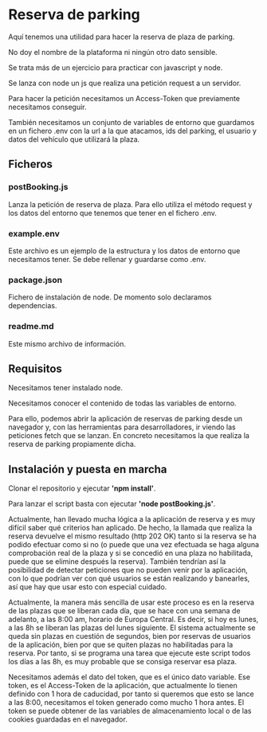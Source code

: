 # Reserva de parking

Aquí tenemos una utilidad para hacer la reserva de plaza de parking.

No doy el nombre de la plataforma ni ningún otro dato sensible.

Se trata más de un ejercicio para practicar con javascript y node.

Se lanza con node un js que realiza una petición request a un servidor.

Para hacer la petición necesitamos un Access-Token que previamente necesitamos conseguir.

También necesitamos un conjunto de variables de entorno que guardamos en un fichero .env con la url a la que atacamos, ids del parking, el usuario y datos del vehículo que utilizará la plaza.



## Ficheros


### postBooking.js

Lanza la petición de reserva de plaza. Para ello utiliza el método request y los datos del entorno que tenemos que tener en el fichero .env.

### example.env

Este archivo es un ejemplo de la estructura y los datos de entorno que necesitamos tener. Se debe rellenar y guardarse como .env.

### package.json

Fichero de instalación de node. De momento solo declaramos dependencias.

### readme.md

Este mismo archivo de información.



## Requisitos

Necesitamos tener instalado node.

Necesitamos conocer el contenido de todas las variables de entorno.

Para ello, podemos abrir la aplicación de reservas de parking desde un navegador y, con las herramientas para desarrolladores, ir viendo las peticiones fetch que se lanzan. En concreto necesitamos la que realiza la reserva de parking propiamente dicha.



## Instalación y puesta en marcha

Clonar el repositorio y ejecutar **'npm install'**.

Para lanzar el script basta con ejecutar **'node postBooking.js'**.

Actualmente, han llevado mucha lógica a la aplicación de reserva y es muy difícil saber qué criterios han aplicado. De hecho, la llamada que realiza la reserva devuelve el mismo resultado (http 202 OK) tanto si la reserva se ha podido efectuar como si no (o puede que una vez efectuada se haga alguna comprobación real de la plaza y si se concedió en una plaza no habilitada, puede que se elimine después la reserva). También tendrían así la posibilidad de detectar peticiones que no pueden venir por la aplicación, con lo que podrían ver con qué usuarios se están realizando y banearles, así que hay que usar esto con especial cuidado.

Actualmente, la manera más sencilla de usar este proceso es en la reserva de las plazas que se liberan cada día, que se hace con una semana de adelanto, a las 8:00 am, horario de Europa Central. Es decir, si hoy es lunes, a las 8h se liberan las plazas del lunes siguiente. El sistema actualmente se queda sin plazas en cuestión de segundos, bien por reservas de usuarios de la aplicación, bien por que se quiten plazas no habilitadas para la reserva. Por tanto, si se programa una tarea que ejecute este script todos los días a las 8h, es muy probable que se consiga reservar esa plaza.

Necesitamos además el dato del token, que es el único dato variable. Ese token, es el Access-Token de la aplicación, que actualmente lo tienen definido con 1 hora de caducidad, por tanto si queremos que esto se lance a las 8:00, necesitamos el token generado como mucho 1 hora antes. El token se puede obtener de las variables de almacenamiento local o de las cookies guardadas en el navegador.

